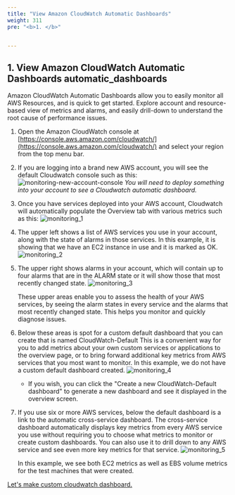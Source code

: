 ```yaml
---
title: "View Amazon CloudWatch Automatic Dashboards"
weight: 311
pre: "<b>1. </b>"


---
```


## 1. View Amazon CloudWatch Automatic Dashboards automatic_dashboards

Amazon CloudWatch Automatic Dashboards allow you to easily monitor all AWS Resources, and is quick to get started. Explore account and resource-based view of metrics and alarms, and easily drill-down to understand the root cause of performance issues.

1. Open the Amazon CloudWatch console at [https://console.aws.amazon.com/cloudwatch/](https://console.aws.amazon.com/cloudwatch/) and select your region from the top menu bar.

1. If you are logging into a brand new AWS account, you will see the default Cloudwatch console such as this:
![monitoring-new-account-console](/Performance/100_Monitoring_with_CloudWatch_Dashboards/Images/monitoring_new_account.png)
*You will need to deploy something into your account to see a Cloudwatch automatic dashboard.*


1. Once you have services deployed into your AWS account, Cloudwatch will automatically populate the Overview tab with various metrics such as this:
    ![monitoring_1](/Performance/100_Monitoring_with_CloudWatch_Dashboards/Images/monitoring_1.png)

1. The upper left shows a list of AWS services you use in your account, along with the state of alarms in those services. In this example, it is showing that we have an EC2 instance in use and it is marked as OK.
    ![monitoring_2](/Performance/100_Monitoring_with_CloudWatch_Dashboards/Images/monitoring_2.png)

1. The upper right shows alarms in your account, which will contain up to four alarms that are in the ALARM state or it will show those that most recently changed state.
    ![monitoring_3](/Performance/100_Monitoring_with_CloudWatch_Dashboards/Images/monitoring_3.png)

    These upper areas enable you to assess the health of your AWS services, by seeing the alarm states in every service and the alarms that most recently changed state. This helps you monitor and quickly diagnose issues.


1. Below these areas is spot for a custom default dashboard that you can create that is named CloudWatch-Default This is a convenient way for you to add metrics about your own custom services or applications to the overview page, or to bring forward additional key metrics from AWS services that you most want to monitor. In this example, we do not have a custom default dashboard created.
    ![monitoring_4](/Performance/100_Monitoring_with_CloudWatch_Dashboards/Images/monitoring_4.png)

    * If you wish, you can click the "Create a new CloudWatch-Default dashboard" to generate a new dashboard and see it displayed in the overview screen.

1. If you use six or more AWS services, below the default dashboard is a link to the automatic cross-service dashboard. The cross-service dashboard automatically displays key metrics from every AWS service you use without requiring you to choose what metrics to monitor or create custom dashboards. You can also use it to drill down to any AWS service and see even more key metrics for that service.
    ![monitoring_5](/Performance/100_Monitoring_with_CloudWatch_Dashboards/Images/monitoring_5.png)

    In this example, we see both EC2 metrics as well as EBS volume metrics for the test machines that were created.

[Let's make custom cloudwatch dashboard.](/en/performanceefficiency/cloudwatchdashboards/setup)
 
